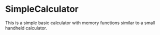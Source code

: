 # SimpleCalculator
This is a simple basic calculator with memory functions similar to a small handheld calculator.
